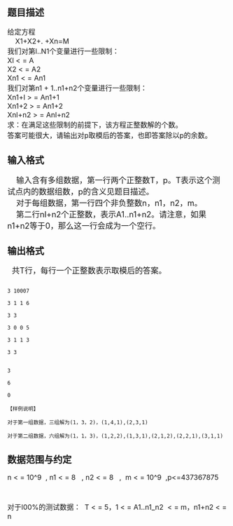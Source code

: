 ## 题目描述

<p><span style="font-size: medium">给定方程<br>     X1+X2+. +Xn=M<br> 我们对第l..N1个变量进行一些限制：<br> Xl < = A<br> X2 < = A2<br> Xn1 < = An1<br> 我们对第n1 + 1..n1+n2个变量进行一些限制：<br> Xn1+l > = An1+1<br> Xn1+2 > = An1+2<br> Xnl+n2 > = Anl+n2<br> 求：在满足这些限制的前提下，该方程正整数解的个数。<br> 答案可能很大，请输出对p取模后的答案，也即答案除以p的余数。<br> </span></p>

## 输入格式

<p><font size="4">    输入含有多组数据，第一行两个正整数T，p。T表示这个测试点内的数据组数，p的含义见题目描述。<br>     对于每组数据，第一行四个非负整数n，n1，n2，m。<br>     第二行nl+n2个正整数，表示A1..n1+n2。请注意，如果n1+n2等于0，那么这一行会成为一个空行。<br> </font></p>

## 输出格式

<p><font size="4">  共T行，每行一个正整数表示取模后的答案。<br> </font></p>

```input1
3 10007
3 1 1 6
3 3
3 0 0 5
3 1 1 3
3 3
```
```output1
3
6
0
【样例说明】
对于第一组数据，三组解为(1，3，2)，(1,4,1),(2,3,1)
对于第二组数据，六组解为(1，1，3)，(1,2,2),(1,3,1),(2,1,2),(2,2,1),(3,1,1)
```
## 数据范围与约定

<p><span style="font-size: medium">n < = 10^9  , n1 < = 8   , n2 < = 8   ,  m < = 10^9  ,p<=437367875</span></p>
<br> 
<p><span style="font-size: medium">对于l00%的测试数据：  T < = 5，1 < = A1..n1_n2  < = m，n1+n2 < = n</span></p>

